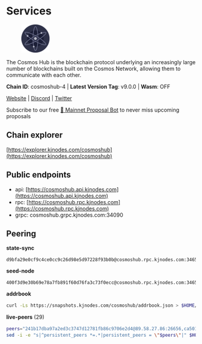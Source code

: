 # Services

<figure><img src="https://raw.githubusercontent.com/kj89/cosmos-images/main/logos/cosmoshub.png" alt=""><figcaption></figcaption></figure>

The Cosmos Hub is the blockchain protocol underlying an  increasingly large number of blockchains built on the  Cosmos Network, allowing them to communicate with each other.

**Chain ID**: cosmoshub-4 | **Latest Version Tag**: v9.0.0 | **Wasm**: OFF

[Website](https://hub.cosmos.network) | [Discord](https://discord.gg/cosmosnetwork) | [Twitter](https://twitter.com/cosmoshub)



Subscribe to our free [🤖 Mainnet Proposal Bot](https://t.me/kjnodes_proposal_bot) to never miss upcoming proposals


## Chain explorer
[https://explorer.kjnodes.com/cosmoshub](https://explorer.kjnodes.com/cosmoshub)

## Public endpoints

* api: [https://cosmoshub.api.kjnodes.com](https://cosmoshub.api.kjnodes.com)
* rpc: [https://cosmoshub.rpc.kjnodes.com](https://cosmoshub.rpc.kjnodes.com)
* grpc: cosmoshub.grpc.kjnodes.com:34090

## Peering

**state-sync**

```text
d9bfa29e0cf9c4ce0cc9c26d98e5d97228f93b0b@cosmoshub.rpc.kjnodes.com:34656
```

**seed-node**

```text
400f3d9e30b69e78a7fb891f60d76fa3c73f0ecc@cosmoshub.rpc.kjnodes.com:34659
```

**addrbook**
```bash
curl -Ls https://snapshots.kjnodes.com/cosmoshub/addrbook.json > $HOME/.gaia/config/addrbook.json
```

**live-peers** (29)
```bash
peers="241b17dba97a2ed3c3747d12781fb86c9706e2d4@89.58.27.86:26656,ca5011c44fd74d95e7fca487c69e301df195750c@65.108.122.246:26726,9edd51012df3a09395a48eb68a84723d6308e08c@35.212.116.100:26656,0eeb20e044d632b279e67f2fe91f50e4fceab1fd@159.223.223.84:26656,213857e741833d17275ea559bb2d0342398cec99@35.245.206.45:26656,72829b78b38408b03793ed389b9f16596b82c306@146.59.81.92:26656,fe21dd474640247888fc7c4dce82da8da08a8bfd@135.181.113.227:26656,1279eae188599463661c3e2b9ab492615a6d7079@65.108.235.32:2010,f05ddce65f1e75babe01d05fef1bce5d8ffe0972@54.177.181.170:26656,58b31074c33d34e96c35e071dc97fc1a82410df3@161.97.142.147:26656,2532ad5b2f93fd521e97dbc3562db711df4bd763@65.109.88.70:26656,cfd785a4224c7940e9a10f6c1ab24c343e923bec@164.68.107.188:26656,e0ab6c5cc86959853f499236b8297344802ac5f4@5.161.139.201:26656,1da54d20c7339713f1d6d28dd2117087dd33d0ca@5.9.59.145:26656,64148c47e1424173e3dcf90ab90bf196c2971b15@88.218.224.118:26656,1de09530f959492df3fbb33cdd43895fc0dc17bd@34.249.39.245:26656,1997e68bf205bedeed0c4723786bf03464987dc1@77.87.108.21:26656,81062b9a8807a1229543b84bae2898c50a1b1dfc@52.211.169.132:26656,32bdba6ced12cdf2e534566e6c3d66ee2f7ef494@84.244.95.229:26656,1cce99042f884d669e7287e3e362bff8e385c63e@46.4.79.183:26726,b6b9bc1a0c18d12be759111bb3a0d9a8958120c7@57.128.20.184:26656,27ad834c62dbefc5beb74be7575515927bd07c58@193.176.85.151:26656,e3f76b923d03fc99510b31049144e22d8f0f0587@65.108.193.249:2010,c1e437f73b8889b78ea34981e7c349157ad80284@107.135.15.66:26656,9e14c8c48776a789f7029e88c260b2a6cbbf1417@35.212.85.141:26656,6feb3dd7c139294fc4c5c721efb5ca452f7ed177@88.198.198.158:14956,61afb0f37c02031f285f6b27ead2a3e7a97cc28a@35.212.34.104:26656,11de8a73123ce854241cfa9687921c544b83d5d9@141.94.100.228:26656,d9bfa29e0cf9c4ce0cc9c26d98e5d97228f93b0b@65.109.88.38:34656"
sed -i -e "s|^persistent_peers *=.*|persistent_peers = \"$peers\"|" $HOME/.gaia/config/config.toml
```
